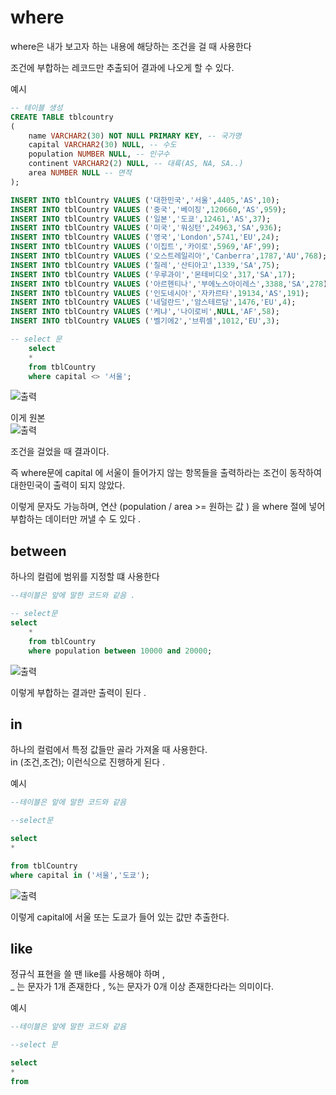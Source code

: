 # where
where은 내가 보고자 하는 내용에 해당하는 조건을 걸 때 사용한다  

조건에 부합하는 레코드만 추출되어 결과에 나오게 할 수 있다.  

예시 
```sql
-- 테이블 생성
CREATE TABLE tblcountry
(
	name VARCHAR2(30) NOT NULL PRIMARY KEY, -- 국가명
	capital VARCHAR2(30) NULL, -- 수도
	population NUMBER NULL, -- 인구수
	continent VARCHAR2(2) NULL, -- 대륙(AS, NA, SA..)
	area NUMBER NULL -- 면적
);

INSERT INTO tblCountry VALUES ('대한민국','서울',4405,'AS',10);
INSERT INTO tblCountry VALUES ('중국','베이징',120660,'AS',959);
INSERT INTO tblCountry VALUES ('일본','도쿄',12461,'AS',37);
INSERT INTO tblCountry VALUES ('미국','워싱턴',24963,'SA',936);
INSERT INTO tblCountry VALUES ('영국','London',5741,'EU',24);
INSERT INTO tblCountry VALUES ('이집트','카이로',5969,'AF',99);
INSERT INTO tblCountry VALUES ('오스트레일리아','Canberra',1787,'AU',768);
INSERT INTO tblCountry VALUES ('칠레','산티아고',1339,'SA',75);
INSERT INTO tblCountry VALUES ('우루과이','몬테비디오',317,'SA',17);
INSERT INTO tblCountry VALUES ('아르헨티나','부에노스아이레스',3388,'SA',278);
INSERT INTO tblCountry VALUES ('인도네시아','자카르타',19134,'AS',191);
INSERT INTO tblCountry VALUES ('네덜란드','암스테르담',1476,'EU',4);
INSERT INTO tblCountry VALUES ('케냐','나이로비',NULL,'AF',58);
INSERT INTO tblCountry VALUES ('벨기에2','브뤼셀',1012,'EU',3);

-- select 문
    select
    *
    from tblCountry
    where capital <> '서울';
```
![출력](https://github.com/juniel1299/juniel1299.github.io/assets/62318700/ab259698-f3ee-4f5d-adb1-c40e90ecea13)

이게 원본  
![출력](https://github.com/juniel1299/juniel1299.github.io/assets/62318700/02754d7f-fae2-4259-8f82-8fa6f1a01a4e)

조건을 걸었을 때 결과이다.    

즉 where문에 capital 에 서울이 들어가지 않는 항목들을 출력하라는 조건이 동작하여 대한민국이 출력이 되지 않았다.    

이렇게 문자도 가능하며, 연산 (population / area >= 원하는 값 ) 을 where 절에 넣어 부합하는 데이터만 꺼낼 수 도 있다 .   

## between

하나의 컬럼에 범위를 지정할 떄 사용한다   

```sql
--테이블은 앞에 말한 코드와 같음 . 

-- select문
select
    *
    from tblCountry
    where population between 10000 and 20000;

```
![출력](https://github.com/juniel1299/juniel1299.github.io/assets/62318700/386d1a34-ac4a-462c-a691-bec69492d379)

이렇게 부합하는 결과만 출력이 된다 .   

## in
하나의 컬럼에서 특정 값들만 골라 가져올 때 사용한다.  
in (조건,조건); 이런식으로 진행하게 된다 .   

예시  
```sql
--테이블은 앞에 말한 코드와 같음

--select문

select 
*

from tblCountry
where capital in ('서울','도쿄');
```
![출력](https://github.com/juniel1299/juniel1299.github.io/assets/62318700/d7100fc1-15c9-4231-9d0e-87b5125e796f)

이렇게 capital에 서울 또는 도쿄가 들어 있는 값만 추출한다.  


## like
정규식 표현을 쓸 땐 like를 사용해야 하며 ,    
_ 는 문자가 1개 존재한다 , %는 문자가 0개 이상 존재한다라는 의미이다.  

예시
```sql
--테이블은 앞에 말한 코드와 같음

--select 문 

select
*
from

```